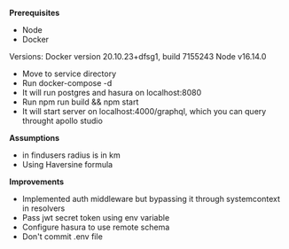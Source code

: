 **Prerequisites**
  - Node
  - Docker

Versions:
  Docker version 20.10.23+dfsg1, build 7155243
  Node v16.14.0

- Move to service directory
- Run docker-compose -d
- It will run postgres and hasura on localhost:8080
- Run npm run build && npm start
- It will start server on localhost:4000/graphql, which you can query throught apollo studio


**Assumptions**
  - in findusers radius is in km
  - Using Haversine formula

**Improvements**
- Implemented auth middleware but bypassing it through systemcontext in resolvers
- Pass jwt secret token using env variable
- Configure hasura to use remote schema
- Don't commit .env file